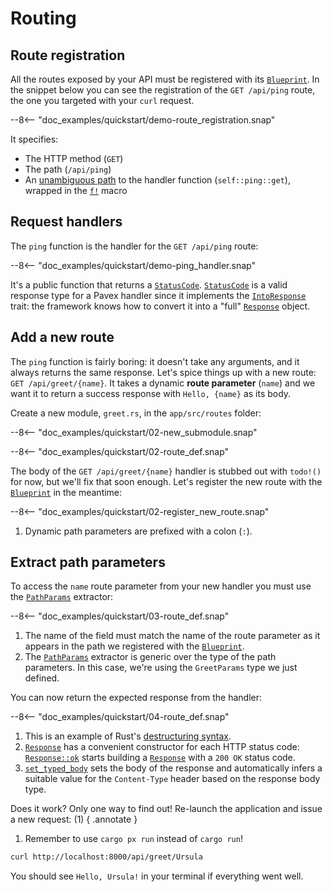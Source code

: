 # Routing

## Route registration

All the routes exposed by your API must be registered with its [`Blueprint`][Blueprint].
In the snippet below you can see the registration of the `GET /api/ping` route, the one you targeted with your `curl`
request.

--8<-- "doc_examples/quickstart/demo-route_registration.snap"

It specifies:

- The HTTP method (`GET`)
- The path (`/api/ping`)
- An [unambiguous path](../../guide/dependency_injection/cookbook.md) to the handler function (`self::ping::get`), wrapped in the [`f!`][f!] macro

## Request handlers

The `ping` function is the handler for the `GET /api/ping` route:

--8<-- "doc_examples/quickstart/demo-ping_handler.snap"

It's a public function that returns a [`StatusCode`][StatusCode].
[`StatusCode`][StatusCode] is a valid response type for a Pavex handler since it implements
the [`IntoResponse`][IntoResponse] trait:
the framework
knows how to convert it into a "full" [`Response`][Response] object.

## Add a new route

The `ping` function is fairly boring: it doesn't take any arguments, and it always returns the same response.
Let's spice things up with a new route: `GET /api/greet/{name}`.
It takes a dynamic **route parameter** (`name`) and we want it to return a success response with `Hello, {name}` as its
body.

Create a new module, `greet.rs`, in the `app/src/routes` folder:

--8<-- "doc_examples/quickstart/02-new_submodule.snap"

--8<-- "doc_examples/quickstart/02-route_def.snap"

The body of the `GET /api/greet/{name}` handler is stubbed out with `todo!()` for now, but we'll fix that soon enough.
Let's register the new route with the [`Blueprint`][Blueprint] in the meantime:

--8<-- "doc_examples/quickstart/02-register_new_route.snap"

1. Dynamic path parameters are prefixed with a colon (`:`).

## Extract path parameters

To access the `name` route parameter from your new handler you must use the [`PathParams`][PathParams] extractor:

--8<-- "doc_examples/quickstart/03-route_def.snap"

1. The name of the field must match the name of the route parameter as it appears in the path we registered with
   the [`Blueprint`][Blueprint].
2. The [`PathParams`][PathParams] extractor is generic over the type of the path parameters.
   In this case, we're using the `GreetParams` type we just defined.

You can now return the expected response from the handler:

--8<-- "doc_examples/quickstart/04-route_def.snap"

1. This is an example of
   Rust's [destructuring syntax](https://doc.rust-lang.org/book/ch18-03-pattern-syntax.html#destructuring-to-break-apart-values).
2. [`Response`][Response] has a convenient constructor for each HTTP status code: [`Response::ok`][Response::ok] starts
   building a [`Response`][Response] with
   a `200 OK` status code.
3. [`set_typed_body`][set_typed_body] sets the body of the response and automatically infers a suitable value for
   the `Content-Type` header
   based on the response body type.

Does it work? Only one way to find out!
Re-launch the application and issue a new request: (1)
{ .annotate }

1. Remember to use `cargo px run` instead of `cargo run`!

```bash
curl http://localhost:8000/api/greet/Ursula
```

You should see `Hello, Ursula!` in your terminal if everything went well.

[Blueprint]: /api_reference/pavex/blueprint/struct.Blueprint.html
[StatusCode]: /api_reference/pavex/http/struct.StatusCode.html
[Response]: /api_reference/pavex/response/struct.Response.html
[IntoResponse]: /api_reference/pavex/response/trait.IntoResponse.html
[PathParams]: /api_reference/pavex/request/path/struct.PathParams.html
[Response::ok]: /api_reference/pavex/response/struct.Response.html#method.ok
[set_typed_body]: /api_reference/pavex/response/struct.Response.html#method.set_typed_body
[f!]: /api_reference/pavex/macro.f!.html
